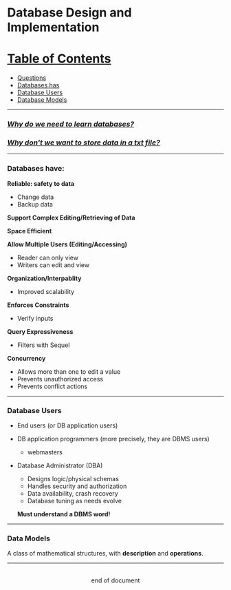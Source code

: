# Database Design and Implementation

# <u>Table of Contents</u>
- [Questions](#why-do-we-need-to-learn-databases)
- [Databases has](#databases-have)
- [Database Users](#database-users)
- [Database Models](#data-models)
---

### <u>*Why do we need to learn databases?*
### *Why don't we want to store data in a txt file?*</u>
---
### Databases have:
**Reliable: safety to data**
- Change data
- Backup data


**Support Complex Editing/Retrieving of Data**


**Space Efficient**


**Allow Multiple Users (Editing/Accessing)**
- Reader can only view
- Writers can edit and view


**Organization/Interpablity**
- Improved scalability


**Enforces Constraints**
- Verify inputs


**Query Expressiveness**
- Filters with Sequel


**Concurrency**
- Allows more than one to edit a value
- Prevents unauthorized access
- Prevents conflict actions
---
### Database Users
- End users (or DB application users)
- DB application programmers (more precisely, they are DBMS users)
    - webmasters
- Database Administrator (DBA)
    - Designs logic/physical schemas
    - Handles security and authorization
    - Data availability, crash recovery
    - Database tuning as needs evolve


    **Must understand a DBMS word!**
---
### Data Models
A class of mathematical structures, with **description** and **operations**.

---
<br>
<div style="display:relative; text-align: center;">end of document</div>